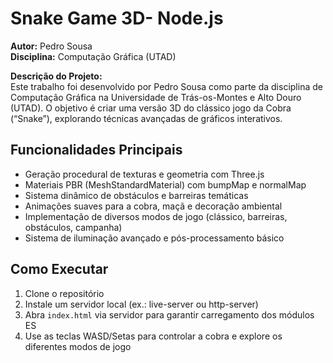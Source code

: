 # Snake Game 3D- Node.js

**Autor:** Pedro Sousa  
**Disciplina:** Computação Gráfica (UTAD)  

**Descrição do Projeto:**  
Este trabalho foi desenvolvido por Pedro Sousa como parte da disciplina de Computação Gráfica na Universidade de Trás-os-Montes e Alto Douro (UTAD). O objetivo é criar uma versão 3D do clássico jogo da Cobra (“Snake”), explorando técnicas avançadas de gráficos interativos.

## Funcionalidades Principais
- Geração procedural de texturas e geometria com Three.js  
- Materiais PBR (MeshStandardMaterial) com bumpMap e normalMap  
- Sistema dinâmico de obstáculos e barreiras temáticas  
- Animações suaves para a cobra, maçã e decoração ambiental  
- Implementação de diversos modos de jogo (clássico, barreiras, obstáculos, campanha)  
- Sistema de iluminação avançado e pós-processamento básico  

## Como Executar
1. Clone o repositório  
2. Instale um servidor local (ex.: live-server ou http-server)  
3. Abra `index.html` via servidor para garantir carregamento dos módulos ES  
4. Use as teclas WASD/Setas para controlar a cobra e explore os diferentes modos de jogo

